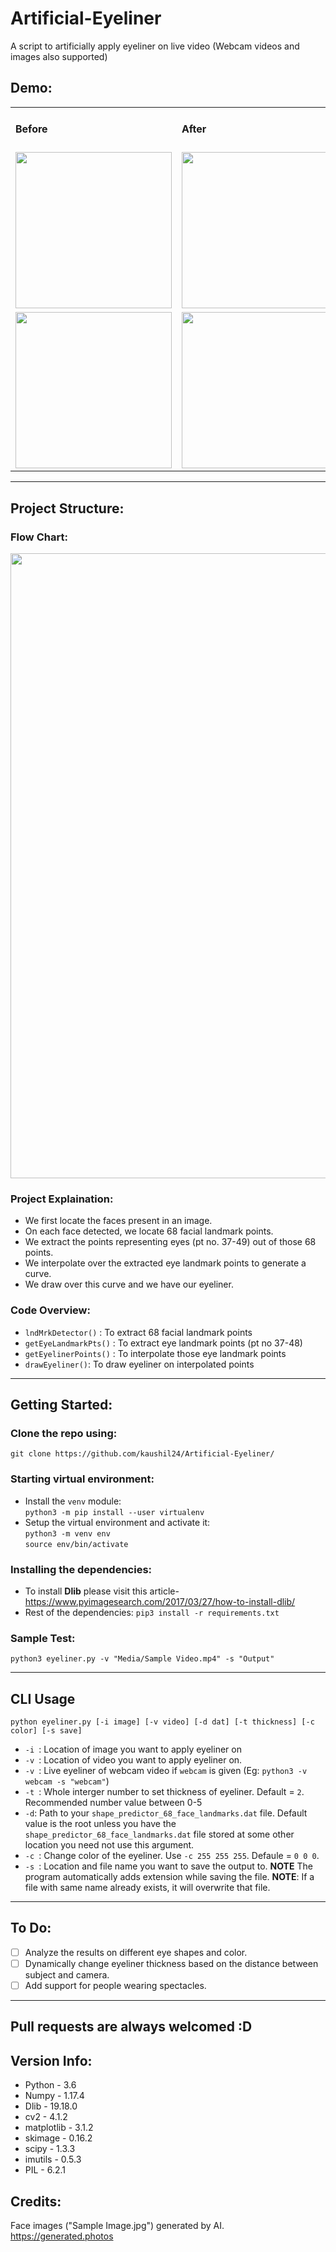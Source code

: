 # Artificial-Eyeliner
A script to artificially apply eyeliner on live video (Webcam videos and images also supported) 

## Demo:
<table>
  <tr>
    <td><h4>Before</h4></td>
    <td><h4>After</h4></td>
  </tr>
  <tr>
    <td><img src="https://github.com/kaushil24/Artificial-Eyeliner/blob/master/Media/Sample%20Image.jpg" height="250" width="250"></td>
    <td><img src="https://github.com/kaushil24/Artificial-Eyeliner/blob/master/Media/Output%20Image.png" height="250" width="250"></td>
  </tr>
   <tr>
    <td><img src="https://github.com/kaushil24/Artificial-Eyeliner/blob/master/Media/sample%20gif.gif" height="250" width="250"></td>
    <td><img src="https://github.com/kaushil24/Artificial-Eyeliner/blob/master/Media/output%20gif.gif" height="250" width="250"></td>
  </tr>
 </table>
 
 <hr>
 
 ## Project Structure:
 
 ### Flow Chart:
<img src="https://github.com/kaushil24/Artificial-Eyeliner/blob/master/Media/working.jpg" height="1000">

### Project Explaination:
* We first locate the faces present in an image. 
* On each face detected, we locate 68 facial landmark points.
* We extract the points representing eyes (pt no. 37-49) out of those 68 points.
* We interpolate over the extracted eye landmark points to generate a curve. 
* We draw over this curve and we have our eyeliner.

### Code Overview:
* ```lndMrkDetector()``` : To extract 68 facial landmark points
* ```getEyeLandmarkPts()``` : To extract eye landmark points (pt no 37-48)
* ```getEyelinerPoints()``` : To interpolate those eye landmark points
* ```drawEyeliner()```: To draw eyeliner on interpolated points
 
 <hr>
 
 ## Getting Started:
 ### Clone the repo using:<br>
 ```git clone https://github.com/kaushil24/Artificial-Eyeliner/```
 
 ### Starting virtual environment:
 * Install the ```venv``` module:<br>
 ```python3 -m pip install --user virtualenv```
 * Setup the virtual environment and activate it:<br>
 ```python3 -m venv env``` <br>
 ```source env/bin/activate```
  
 ### Installing the dependencies:
 * To install **Dlib** please visit this article-https://www.pyimagesearch.com/2017/03/27/how-to-install-dlib/
 * Rest of the dependencies:
 ```pip3 install -r requirements.txt```
 
 ### Sample Test:
 ```python3 eyeliner.py -v "Media/Sample Video.mp4" -s "Output"```
 
 <hr>
 
 ## CLI Usage
 ```python eyeliner.py [-i image] [-v video] [-d dat] [-t thickness] [-c color] [-s save]```
 * ```-i ```: Location of image you want to apply eyeliner on
 * ```-v ```: Location of video you want to apply eyeliner on.
 * ```-v ```: Live eyeliner of webcam video if ```webcam``` is given (Eg: ```python3 -v webcam -s "webcam"```)
 * ```-t ```: Whole interger number to set thickness of eyeliner. Default = ```2```. Recommended number value between 0-5
 * ```-d```: Path to your ```shape_predictor_68_face_landmarks.dat``` file. Default value is the root unless you have the ```shape_predictor_68_face_landmarks.dat``` file stored at some other location you need not use this argument.
 * ```-c ```: Change color of the eyeliner. Use ```-c 255 255 255```. Defaule = ```0 0 0```.
 * ```-s ```: Location and file name you want to save the output to. **NOTE** The program automatically adds extension while saving the file. **NOTE**: If a file with same name already exists, it will overwrite that file.

<hr>

## To Do:
- [ ] Analyze the results on different eye shapes and color.
- [ ] Dynamically change eyeliner thickness based on the distance between subject and camera.
- [ ] Add support for people wearing spectacles. 

<hr>

## Pull requests are always welcomed :D 

## Version Info:
* Python - 3.6
* Numpy - 1.17.4
* Dlib - 19.18.0
* cv2 - 4.1.2
* matplotlib - 3.1.2
* skimage - 0.16.2
* scipy - 1.3.3
* imutils - 0.5.3
* PIL - 6.2.1

## Credits:
Face images ("Sample Image.jpg") generated by AI. https://generated.photos
